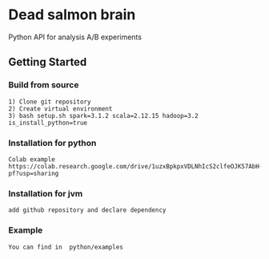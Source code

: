 # Dead salmon brain

Python API for analysis A/B experiments

## Getting Started

### Build from source

```
1) Clone git repository
2) Create virtual environment
3) bash setup.sh spark=3.1.2 scala=2.12.15 hadoop=3.2 is_install_python=true
```

### Installation for python
```
Colab example
https://colab.research.google.com/drive/1uzxBpkpxVDLNhIcS2clfeOJK57AbH-pf?usp=sharing
```

### Installation for jvm
```
add github repository and declare dependency
```

### Example

```
You can find in  python/examples
```

